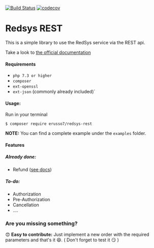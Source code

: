 [![Build Status](https://api.travis-ci.org/erusso7/redsys-rest.svg?branch=master)](https://travis-ci.org/erusso7/redsys-rest)
[![codecov](https://codecov.io/gh/erusso7/redsys-rest/branch/master/graph/badge.svg)](https://codecov.io/gh/erusso7/redsys-rest)


# Redsys REST
This is a simple library to use the RedSys service via the REST api.

Take a look to  [the official documentation](https://pagosonline.redsys.es/desarrolladores.html)

#### Requirements
* `php 7.3 or higher`
* `composer`
* `ext-openssl`
* `ext-json` (commonly already included)`

#### Usage:
Run in your terminal
```
$ composer require erusso7/redsys-rest
```

**NOTE:** You can find a complete example under the `examples` folder. 

#### Features

##### Already done:
* Refund ([see docs](https://pagosonline.redsys.es/funcionalidades-devolucion.html))

##### To-do:
* Authorization
* Pre-Authorization
* Cancellation
* ....

### Are you missing something? 

:heart_eyes: **Easy to contribute:** Just implement a new order with the required parameters and that's it :smile:. ( Don't forget to test it :smirk: )
